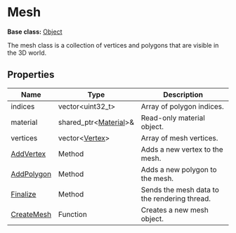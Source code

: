 # Mesh

**Base class:** [Object](Object.md)

The mesh class is a collection of vertices and polygons that are visible in the 3D world.

## Properties

| Name | Type | Description |
| --- | --- | --- |
| indices | vector<uint32_t\> | Array of polygon indices. |
| material | shared_ptr<[Material](Material.md)\>& | Read-only material object. |
| vertices | vector<[Vertex](Vertex)\> | Array of mesh vertices. |
| [AddVertex](AddVertex.md) | Method | Adds a new vertex to the mesh. |
| [AddPolygon](AddPolygon.md) | Method | Adds a new polygon to the mesh. |
| [Finalize](Finalize.md) | Method | Sends the mesh data to the rendering thread. |
| [CreateMesh](CreateMesh.md) | Function | Creates a new mesh object. |
